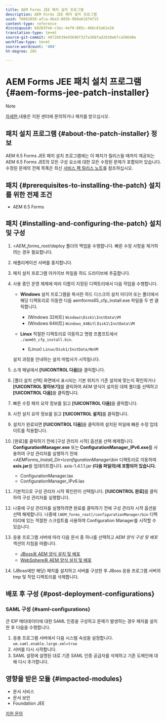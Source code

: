 ```yaml
---
title: AEM Forms JEE 패치 설치 프로그램
description: AEM Forms JEE 패치 설치 프로그램
uuid: 76662858-afca-4ba3-883b-9b9a61874f15
content-type: reference
discoiquuid: b0283feb-c3ec-4ef0-885c-46bc83a61e26
translation-type: tm+mt
source-git-commit: 48726639e93696f32fa368fad2630e6fca50640e
workflow-type: tm+mt
source-wordcount: '484'
ht-degree: 28%

---
```



# AEM Forms JEE 패치 설치 프로그램 {#aem-forms-jee-patch-installer}

>[!NOTE]
>
>[자세한 ](https://www.adobe.com/account/sign-in.supportportal.html) 내용은 지원 센터에 문의하거나 패치를 받으십시오.

## 패치 설치 프로그램 {#about-the-patch-installer} 정보

AEM 6.5 Forms JEE 패치 설치 프로그램에는 이 패치가 릴리스될 때까지 제공되는 AEM 6.5 Forms JEE의 모든 구성 요소에 대한 모든 수정된 문제가 포함되어 있습니다. 수정된 문제의 전체 목록은 최신 [서비스 팩 릴리스 노트](sp-release-notes.md)를 참조하십시오.

## 패치 {#prerequisites-to-installing-the-patch} 설치를 위한 전제 조건

* AEM 6.5 Forms

## 패치 {#installing-and-configuring-the-patch} 설치 및 구성

1. &lt;*AEM_forms_root*/deploy 폴더의 백업을 수행합니다. 빠른 수정 사항을 제거하려는 경우 필요합니다.
1. 애플리케이션 서버를 중지합니다.
1. 패치 설치 프로그램 아카이브 파일을 하드 드라이브에 추출합니다.
1. 사용 중인 운영 체제에 따라 이름이 지정된 디렉토리에서 다음 작업을 수행합니다.

   * **Windows**
설치 프로그램을 복사한 하드 디스크의 설치 미디어 또는 폴더에서 해당 디렉토리로 이동한 다음 aemforms65_cfp_install.exe 파일을 두 번 클릭합니다.

      * (Windows 32비트) `Windows\Disk1\InstData\VM`
      * (Windows 64비트) `Windows_64Bit`\ `Disk1\InstData\VM`
   * **Linux**
적절한 디렉토리로 이동하고 명령 프롬프트에서 
`./aem65_cfp_install.bin`.

      * (Linux) `Linux/Disk1/InstData/NoVM`

   설치 과정을 안내하는 설치 마법사가 시작됩니다.

1. 소개 패널에서 **[!UICONTROL 다음]**&#x200B;을 클릭합니다.
1. [폴더 설치 선택] 화면에서 표시되는 기본 위치가 기존 설치에 맞는지 확인하거나 **[!UICONTROL 찾아보기]**&#x200B;를 클릭하여 AEM 양식이 설치된 대체 폴더를 선택하고 **[!UICONTROL 다음]**&#x200B;을 클릭합니다.
1. 빠른 수정 패치 요약 정보를 읽고 **[!UICONTROL 다음]**&#x200B;을 클릭합니다.
1. 사전 설치 요약 정보를 읽고 **[!UICONTROL 설치]**&#x200B;를 클릭합니다.
1. 설치가 완료되면 **[!UICONTROL 다음]**&#x200B;을 클릭하여 설치된 파일에 빠른 수정 업데이트를 적용합니다.

1. [완료]를 클릭하기 전에 [구성 관리자 시작] 옵션을 선택 해제합니다. **ConfigurationManager.exe** 또는 **ConfigurationManager_IPv6.exe**&#x200B;를 사용하여 구성 관리자를 실행하기 전에 *&lt;AEMForms_Install_Dir>\configurationManager\bin* 디렉토리로 이동하여 **axis.jar**&#x200B;을 업데이트합니다. axis-1.4.1.1.jar **(다음 파일의)에 포함되어 있습니다.**

   * ConfigurationManager.lax
   * ConfigurationManager_IPv6.lax

1. 기본적으로 구성 관리자 시작 확인란이 선택됩니다. **[!UICONTROL 완료]**&#x200B;를 클릭하여 구성 관리자를 실행합니다.

1. 나중에 구성 관리자를 실행하려면 완료를 클릭하기 전에 구성 관리자 시작 옵션을 선택 해제합니다. 나중에 `[AEM_forms_root]/configurationManager/bin` 디렉터리에 있는 적절한 스크립트를 사용하여 Configuration Manager를 시작할 수 있습니다.

1. 응용 프로그램 서버에 따라 다음 문서 중 하나를 선택하고 *AEM 양식 구성 및 배포* 섹션의 지침을 따릅니다.

   * [JBoss용 AEM 양식 설치 및 배포](http://www.adobe.com/go/learn_aemforms_installJBoss_65_kr)
   * [WebSphere용 AEM 양식 설치 및 배포](http://www.adobe.com/go/learn_aemforms_installWebSphere_65_kr)

1. (JBoss에만 해당) 패치를 설치하고 서버를 구성한 후 JBoss 응용 프로그램 서버의 tmp 및 작업 디렉토리를 삭제합니다.

## 배포 후 구성 {#post-deployment-configurations}

### SAML 구성 {#saml-configurations}

큰 IDP 메타데이터에 대한 SAML 인증을 구성하고 문제가 발생하는 경우 패치를 설치한 후 다음을 수행합니다.

1. 응용 프로그램 서버에서 다음 시스템 속성을 설정합니다.\
   `um.saml.enable.large.xml=true`
1. 서버를 다시 시작합니다.
1. SAML 설정에 설명된 대로 기존 SAML 인증 공급자를 삭제하고 기존 도메인에 대해 다시 추가합니다.

## 영향을 받은 모듈 {#impacted-modules}

* 문서 서비스
* 문서 보안
* Foundation JEE

[지원 문의](https://www.adobe.com/account/sign-in.supportportal.html)
